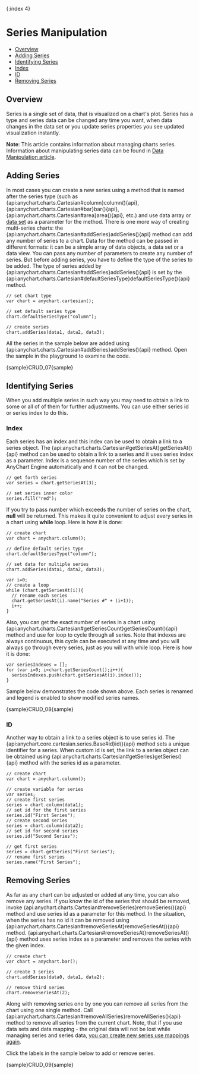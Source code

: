 {:index 4}
# Series Manipulation

* [Overview](#overview)
* [Adding Series](#adding_series)
* [Identifying Series](#identifying_series)
 * [Index](#index)
 * [ID](#id)
* [Removing Series](#removing_series)

## Overview

Series is a single set of data, that is visualized on a chart's plot. Series has a type and series data can be changed any time you want, when data changes in the data set or you update series properties you see updated visualization instantly.

**Note**: This article contains information about managing charts series. Information about manipulating series data can be found in [Data Manipulation article](../Working_with_Data/Data_Manipulation).

## Adding Series

In most cases you can create a new series using a method that is named after the series type (such as {api:anychart.charts.Cartesian#column}column(){api}, {api:anychart.charts.Cartesian#bar}bar(){api}, {api:anychart.charts.Cartesian#area}area(){api}, etc.) and use data array or [data set](Using_Data_Sets) as a parameter for the method. There is one more way of creating multi-series charts: the {api:anychart.charts.Cartesian#addSeries}addSeries(){api} method can add any number of series to a chart. Data for the method can be passed in different formats: it can be a simple array of data objects, a data set or a data view. You can pass any number of parameters to create any number of series. But before adding series, you have to define the type of the series to be added. The type of series added by {api:anychart.charts.Cartesian#addSeries}addSeries(){api} is set by the {api:anychart.charts.Cartesian#defaultSeriesType}defaultSeriesType(){api} method.

```
// set chart type
var chart = anychart.cartesian();

// set default series type
chart.defaultSeriesType("column");

// create series
chart.addSeries(data1, data2, data3);
```

All the series in the sample below are added using {api:anychart.charts.Cartesian#addSeries}addSeries(){api} method. Open the sample in the playground to examine the code.

{sample}CRUD\_07{sample}

## Identifying Series

When you add multiple series in such way you may need to obtain a link to some or all of of them for further adjustments. You can use either series id or series index to do this.

### Index

Each series has an index and this index can be used to obtain a link to a series object. The {api:anychart.charts.Cartesian#getSeriesAt}getSeriesAt(){api} method can be used to obtain a link to a series and it uses series index as a parameter. Index is a sequence number of the series which is set by AnyChart Engine automatically and it can not be changed.

```
// get forth series
var series = chart.getSeriesAt(3);

// set series inner color
series.fill("red");
```

If you try to pass number which exceeds the number of series on the chart, **null** will be returned. This makes it quite convenient to adjust every series in a chart using **while** loop. Here is how it is done:

```
// create chart
var chart = anychart.column();

// define default series type
chart.defaultSeriesType("column");

// set data for multiple series
chart.addSeries(data1, data2, data3);

var i=0;
// create a loop
while (chart.getSeriesAt(i)){
  // rename each series
  chart.getSeriesAt(i).name("Series #" + (i+1));
  i++;
}
```

Also, you can get the exact number of series in a chart using {api:anychart.charts.Cartesian#getSeriesCount}getSeriesCount(){api} method and use for loop to cycle through all series. Note that indexes are always continuous, this cycle can be executed at any time and you will always go through every series, just as you will with while loop. Here is how it is done:

```
var seriesIndexes = [];
for (var i=0; i<chart.getSeriesCount();i++){
  seriesIndexes.push(chart.getSeriesAt(i).index());
}
```

Sample below demonstrates the code shown above. Each series is renamed and legend is enabled to show modified series names.

{sample}CRUD\_08{sample}

### ID

Another way to obtain a link to a series object is to use series id. The {api:anychart.core.cartesian.series.Base#id}id(){api} method sets a unique identifier for a series. When custom id is set, the link to a series object can be obtained using {api:anychart.charts.Cartesian#getSeries}getSeries(){api} method with the series id as a parameter.

```
// create chart
var chart = anychart.column();

// create variable for series
var series;
// create first series
series = chart.column(data1);
// set id for the first series
series.id("First Series");
// create second series
series = chart.column(data2);
// set id for second series
series.id("Second Series");

// get first series
series = chart.getSeries("First Series");
// rename first series
series.name("First Series");
```

## Removing Series

As far as any chart can be adjusted or added at any time, you can also remove any series. If you know the id of the series that should be removed, invoke {api:anychart.charts.Cartesian#removeSeries}removeSeries(){api} method and use series id as a parameter for this method. In the situation, when the series has no id it can be removed using {api:anychart.charts.Cartesian#removeSeriesAt}removeSeriesAt(){api} method. {api:anychart.charts.Cartesian#removeSeriesAt}removeSeriesAt(){api} method uses series index as a parameter and removes the series with the given index.

```
// create chart
var chart = anychart.bar();

// create 3 series
chart.addSeries(data0, data1, data2);

// remove third series
chart.removeSeriesAt(2);
```

Along with removing series one by one you can remove all series from the chart using one single method. Call {api:anychart.charts.Cartesian#removeAllSeries}removeAllSeries(){api} method to remove all series from the current chart. Note, that if you use data sets and data mapping - the original data will not be  lost while managing series and series data, [you can create new series use mappings again](../Working_with_Data/Using_Data_Sets).
  
Click the labels in the sample below to add or remove series.

{sample}CRUD\_09{sample}
